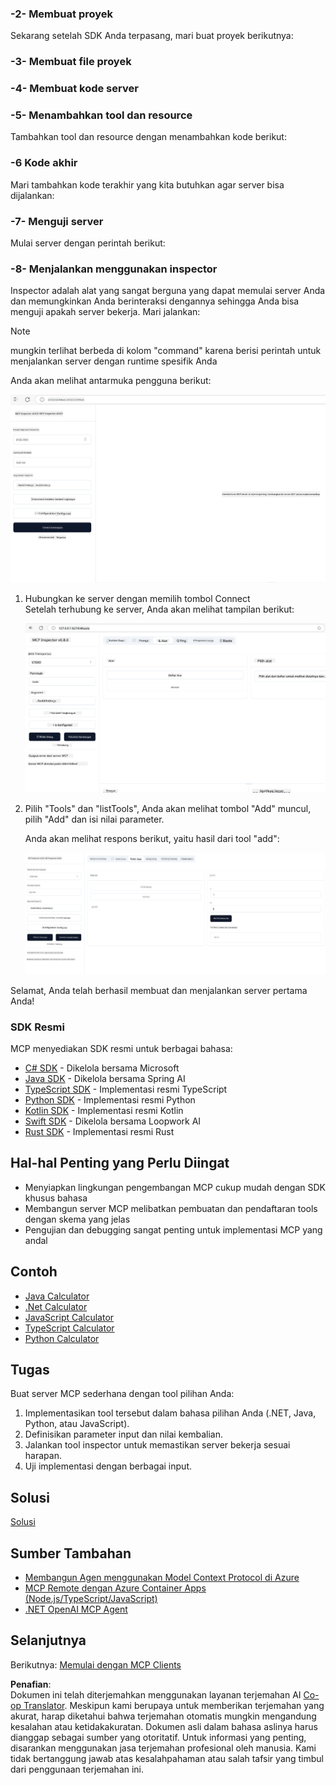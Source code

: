 <!--
CO_OP_TRANSLATOR_METADATA:
{
  "original_hash": "262e6e510f0c3fe1e36180eadcd67c33",
  "translation_date": "2025-06-02T17:40:45+00:00",
  "source_file": "03-GettingStarted/01-first-server/README.md",
  "language_code": "id"
}
-->
### -2- Membuat proyek

Sekarang setelah SDK Anda terpasang, mari buat proyek berikutnya:

### -3- Membuat file proyek

### -4- Membuat kode server

### -5- Menambahkan tool dan resource

Tambahkan tool dan resource dengan menambahkan kode berikut:

### -6 Kode akhir

Mari tambahkan kode terakhir yang kita butuhkan agar server bisa dijalankan:

### -7- Menguji server

Mulai server dengan perintah berikut:

### -8- Menjalankan menggunakan inspector

Inspector adalah alat yang sangat berguna yang dapat memulai server Anda dan memungkinkan Anda berinteraksi dengannya sehingga Anda bisa menguji apakah server bekerja. Mari jalankan:

> [!NOTE]
> mungkin terlihat berbeda di kolom "command" karena berisi perintah untuk menjalankan server dengan runtime spesifik Anda

Anda akan melihat antarmuka pengguna berikut:

![Connect](../../../../translated_images/connect.141db0b2bd05f096fb1dd91273771fd8b2469d6507656c3b0c9df4b3c5473929.id.png)

1. Hubungkan ke server dengan memilih tombol Connect  
   Setelah terhubung ke server, Anda akan melihat tampilan berikut:

   ![Connected](../../../../translated_images/connected.73d1e042c24075d386cacdd4ee7cd748c16364c277d814e646ff2f7b5eefde85.id.png)

2. Pilih "Tools" dan "listTools", Anda akan melihat tombol "Add" muncul, pilih "Add" dan isi nilai parameter.

   Anda akan melihat respons berikut, yaitu hasil dari tool "add":

   ![Result of running add](../../../../translated_images/ran-tool.a5a6ee878c1369ec1e379b81053395252a441799dbf23416c36ddf288faf8249.id.png)

Selamat, Anda telah berhasil membuat dan menjalankan server pertama Anda!

### SDK Resmi

MCP menyediakan SDK resmi untuk berbagai bahasa:
- [C# SDK](https://github.com/modelcontextprotocol/csharp-sdk) - Dikelola bersama Microsoft
- [Java SDK](https://github.com/modelcontextprotocol/java-sdk) - Dikelola bersama Spring AI
- [TypeScript SDK](https://github.com/modelcontextprotocol/typescript-sdk) - Implementasi resmi TypeScript
- [Python SDK](https://github.com/modelcontextprotocol/python-sdk) - Implementasi resmi Python
- [Kotlin SDK](https://github.com/modelcontextprotocol/kotlin-sdk) - Implementasi resmi Kotlin
- [Swift SDK](https://github.com/modelcontextprotocol/swift-sdk) - Dikelola bersama Loopwork AI
- [Rust SDK](https://github.com/modelcontextprotocol/rust-sdk) - Implementasi resmi Rust

## Hal-hal Penting yang Perlu Diingat

- Menyiapkan lingkungan pengembangan MCP cukup mudah dengan SDK khusus bahasa
- Membangun server MCP melibatkan pembuatan dan pendaftaran tools dengan skema yang jelas
- Pengujian dan debugging sangat penting untuk implementasi MCP yang andal

## Contoh

- [Java Calculator](../samples/java/calculator/README.md)
- [.Net Calculator](../../../../03-GettingStarted/samples/csharp)
- [JavaScript Calculator](../samples/javascript/README.md)
- [TypeScript Calculator](../samples/typescript/README.md)
- [Python Calculator](../../../../03-GettingStarted/samples/python)

## Tugas

Buat server MCP sederhana dengan tool pilihan Anda:
1. Implementasikan tool tersebut dalam bahasa pilihan Anda (.NET, Java, Python, atau JavaScript).
2. Definisikan parameter input dan nilai kembalian.
3. Jalankan tool inspector untuk memastikan server bekerja sesuai harapan.
4. Uji implementasi dengan berbagai input.

## Solusi

[Solusi](./solution/README.md)

## Sumber Tambahan

- [Membangun Agen menggunakan Model Context Protocol di Azure](https://learn.microsoft.com/azure/developer/ai/intro-agents-mcp)
- [MCP Remote dengan Azure Container Apps (Node.js/TypeScript/JavaScript)](https://learn.microsoft.com/samples/azure-samples/mcp-container-ts/mcp-container-ts/)
- [.NET OpenAI MCP Agent](https://learn.microsoft.com/samples/azure-samples/openai-mcp-agent-dotnet/openai-mcp-agent-dotnet/)

## Selanjutnya

Berikutnya: [Memulai dengan MCP Clients](/03-GettingStarted/02-client/README.md)

**Penafian**:  
Dokumen ini telah diterjemahkan menggunakan layanan terjemahan AI [Co-op Translator](https://github.com/Azure/co-op-translator). Meskipun kami berupaya untuk memberikan terjemahan yang akurat, harap diketahui bahwa terjemahan otomatis mungkin mengandung kesalahan atau ketidakakuratan. Dokumen asli dalam bahasa aslinya harus dianggap sebagai sumber yang otoritatif. Untuk informasi yang penting, disarankan menggunakan jasa terjemahan profesional oleh manusia. Kami tidak bertanggung jawab atas kesalahpahaman atau salah tafsir yang timbul dari penggunaan terjemahan ini.